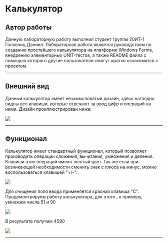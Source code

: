 # Калькулятор
## Автор работы 
Данную лабораторную работу выполнил студент группы 20ИТ-1 Головчиц Даниил. Лабораторная работа является руководством по созданию простейшего калькулятора на платформе Windows Forms, внедрению элементарных UNIT-тестов, а также README файла с помощью которого другие пользователи смогут кратко ознакомится с проектом.
___
## Внешний вид
Данный калькулятор имеет незамысловатый дизайн, здесь наглядно видны все клавиши, которые отвечают за ввод цифр и операций на ними.
Дизайн проиллюстрирован ниже:

![](calc.png)

___
## Функционал
Калькулятор имеет стандартный функционал, который позволяет производить операции сложения, вычитания, умножения и деления. Клавиши этих операций имеют желтый цвет.
Так же если при возникающей необходимости сменить знак с плюса на минус, можно воспользоваться клавишей "+/-".

![](calc1.jpg)

Для очищения поля ввода применяется красная клавиша "C".
Продемонтрируем работу калькулятора, для этого , к примеру, умножим числа 51 и 90

![](Calc2.png)

В результате получим 4590

![](Calc3.png)
___